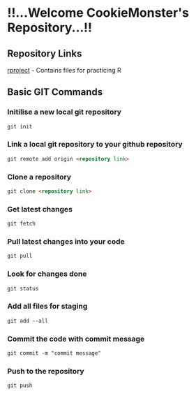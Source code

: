   
# !!...Welcome CookieMonster's Repository...!!

## Repository Links

[rproject](https://kunal15abc.github.io/rproject/) - Contains files for practicing R

## Basic GIT Commands

### Initilise a new local git repository
```markdown
git init
```
### Link a local git repository to your github repository
```markdown
git remote add origin <repository link>
```

### Clone a repository
```markdown
git clone <repository link>
```

### Get latest changes
```markdown
git fetch
```

### Pull latest changes into your code
```markdown
git pull
```

### Look for changes done
```markdown
git status
```

### Add all files for staging
```markdown
git add --all
```

### Commit the code with commit message
```markdown
git commit -m "commit message"
```

### Push to the repository
```markdown
git push
```
